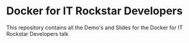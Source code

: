# Docker for IT Rockstar Developers
This repository contains all the Demo's and Slides for the Docker for IT Rockstar Developers talk
